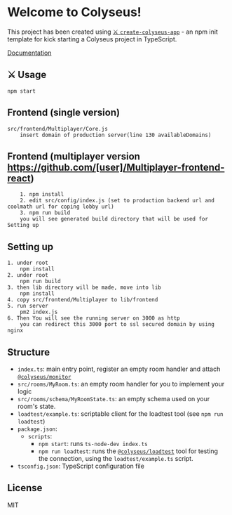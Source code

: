 # Welcome to Colyseus!

This project has been created using [⚔️ `create-colyseus-app`](https://github.com/colyseus/create-colyseus-app/) - an npm init template for kick starting a Colyseus project in TypeScript.

[Documentation](http://docs.colyseus.io/)

## :crossed_swords: Usage

```
npm start
```

## Frontend (single version)
```
src/frontend/Multiplayer/Core.js
    insert domain of production server(line 130 availableDomains)
```

## Frontend (multiplayer version https://github.com/[user]/Multiplayer-frontend-react)
```
    1. npm install
    2. edit src/config/index.js (set to production backend url and coolmath url for coping lobby url)
    3. npm run build
    you will see generated build directory that will be used for Setting up
```

## Setting up
```
1. under root
    npm install
2. under root
    npm run build
3. then lib directory will be made, move into lib
    npm install
4. copy src/frontend/Multiplayer to lib/frontend
5. run server
    pm2 index.js
6. Then You will see the running server on 3000 as http
    you can redirect this 3000 port to ssl secured domain by using nginx
```

## Structure

- `index.ts`: main entry point, register an empty room handler and attach [`@colyseus/monitor`](https://github.com/colyseus/colyseus-monitor)
- `src/rooms/MyRoom.ts`: an empty room handler for you to implement your logic
- `src/rooms/schema/MyRoomState.ts`: an empty schema used on your room's state.
- `loadtest/example.ts`: scriptable client for the loadtest tool (see `npm run loadtest`)
- `package.json`:
    - `scripts`:
        - `npm start`: runs `ts-node-dev index.ts`
        - `npm run loadtest`: runs the [`@colyseus/loadtest`](https://github.com/colyseus/colyseus-loadtest/) tool for testing the connection, using the `loadtest/example.ts` script.
- `tsconfig.json`: TypeScript configuration file


## License

MIT
